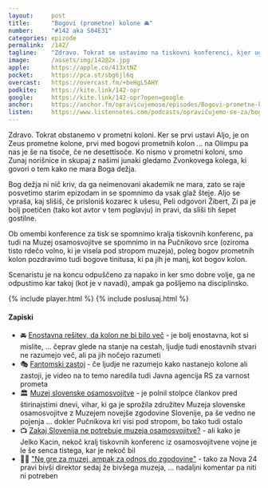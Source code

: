 ```yaml
---
layout: 	post
title:  	"Bogovi (prometne) kolone 🚘"
number: 	"#142 aka S04E31"
categories:	epizode
permalink:	/142/
tagline: 	"Zdravo. Tokrat se ustavimo na tiskovni konferenci, kjer ugledamo kri pod stropom in zato raje zbežimo naravnost v prometno kolono."
image:		/assets/img/142@2x.jpg
apple:		https://apple.co/413xtNZ
pocket:		https://pca.st/sbg6jl6q
overcast:	https://overcast.fm/+beHgL5AHY
podkite:	https://kite.link/142-opr
google:		https://kite.link/142-opr?open=google
anchor:		https://anchor.fm/opravicujemose/episodes/Bogovi-prometne-kolone-e1us38m
listen:		https://www.listennotes.com/podcasts/opravičujemo-se-za/bogovi-prometne-kolone-KeqHd4pobcy/embed/
---
```


Zdravo. Tokrat obstanemo v prometni koloni. Ker se prvi ustavi Aljo, je on Zeus prometne kolone, prvi med bogovi prometnih kolon ... na Olimpu pa nas je še na tisoče, če ne desettisoče. Ko nismo v prometni koloni, smo Zunaj norišnice in skupaj z našimi junaki gledamo Zvonkovega kolega, ki govori o tem kako ne mara Boga dežja. 

Bog dežja ni nič kriv, da ga neimenovani akademik ne mara, zato se raje posvetimo starim epizodam in se spomnimo da vsak glaž šteje. Aljo se vpraša, kaj slišiš, če prisloniš kozarec k ušesu, Peli odgovori Žibert, Zi pa je bolj poetičen (tako kot avtor v tem poglavju) in pravi, da sliši tih šepet gostilne. 

Ob omembi konference za tisk se spomnimo kralja tiskovnih konferenc, pa tudi na Muzej osamosvojitve se spomnimo in na Pučnikovo srce (oziroma tisto rdečo volno, ki je visela pod stropom muzeja), poleg bogov prometnih kolon pozdravimo tudi bogove tinitusa, ki pa jih je manj, kot bogov kolon. 

Scenaristu je na koncu odpuščeno za napako in ker smo dobre volje, ga ne odpustimo kar takoj (kot je v navadi), ampak ga pošljemo na disciplinsko. 

{% include player.html %}
{% include poslusaj.html %}

<!--break-->

#### Zapiski

- 🚘 [Enostavna rešitev, da kolon ne bi bilo več](https://youtu.be/iHzzSao6ypE) - je bolj enostavna, kot si mislite, ... čeprav glede na stanje na cestah, ljudje tudi enostavnih stvari ne razumejo več, ali pa jih nočejo razumeti 
- 🎭 [Fantomski zastoj](https://youtu.be/j_kJcAfv-88) - če ljudje ne razumejo kako nastanejo kolone ali zastoji, je video na to temo naredila tudi Javna agencija RS za varnost prometa 
- 🏛️ [Muzej slovenske osamosvojitve](https://www.24ur.com/novice/fokus/muzej-slovenske-osamosvojitve-del-osamosvojiteljev-si-skusa-mitizirati-preteklost.html) - je polnil stolpce člankov pred štirinajstimi dnevi, vihar, ki ga je sprožila združitev Muzeja slovenske osamosvojitve z Muzejem novejše zgodovine Slovenije, pa še vedno ne pojenja ... dokler Pučnikova kri visi pod stropom, bo tako tudi ostalo 
- 📺 [Zakaj Slovenija ne potrebuje muzeja osamosvojitve?](https://n1info.si/video/n1-studio/soocenje-zakaj-slovenija-ne-potrebuje-muzeja-osamosvojitve/) - ali kako je Jelko Kacin, nekoč kralj tiskovnih konferenc iz osamosvojitvene vojne je le še senca tistega, kar je nekoč bil 
- 🤷‍♂️ ["Ne gre za muzej, ampak za odnos do zgodovine"](https://nova24tv.si/slovenija/ljudje/direktor-muzeja-slovenske-osamosvojitve-ne-gre-za-muzej-ampak-za-odnos-do-zgodovine/) - tako za Nova 24 pravi bivši direktor sedaj že bivšega muzeja, ... nadaljni komentar pa niti ni potreben 